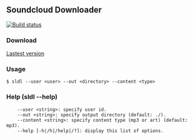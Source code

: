 ## Soundcloud Downloader

[![Build status](https://ci.appveyor.com/api/projects/status/9p2bkw7sj0pwy6rs/branch/master?svg=true)](https://ci.appveyor.com/project/wearetherock/soundcloud-dl/branch/master)


### Download

[Lastest version](https://ci.appveyor.com/project/wearetherock/soundcloud-dl/branch/master/artifacts)

### Usage

```
$ sldl --user <user> --out <directory> --content <type>
```

### Help (sldl --help)

```
	--user <string>: specify user id.
	--out <string>: specify output directory (default: ./).
	--content <string>: specify content type (mp3 or art) (default: mp3).
	--help [-h|/h|/help|/?]: display this list of options.
```